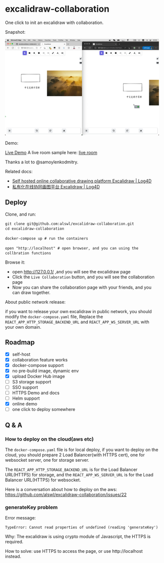 # excalidraw-collaboration

One click to init an excalidraw with collaboration.

Snapshot:

![snapshot](./_assets/snapshot.png)

Demo:

[Live Demo](https://draw2.dmitrysamoylenko.in/)
A live room sample here: [live room](https://draw2.dmitrysamoylenko.in/#room=f8671f3fdef3ada5128c,Dyn8aqg8RII9rzUVIl9i7w)

Thanks a lot to @samoylenkodmitry.

Related docs:

- [Self hosted online collaborative drawing platform Excalidraw | Log4D](https://en.blog.alswl.com/2022/10/self-hosted-excalidraw/)
- [私有化在线协同画图平台 Excalidraw | Log4D]( https://blog.alswl.com/2022/10/self-hosted-excalidraw/ )


## Deploy

Clone, and run:

```
git clone git@github.com:alswl/excalidraw-collaboration.git
cd excalidraw-collaboration

docker-compose up # run the containers

open "http://localhost" # open browser, and you can using the collbration functions
```

Browse it:

- open http://127.0.0.1/ ,and you will see the excalidraw page
- Click the `Live Collaboration` button, and you will see the collaboration page
- Now you can share the collaboration page with your friends, and you can draw together.


About public network release:

if you want to release your own excalidraw in public network,
you should modify the `docker-compose.yaml` file,
Replace the `REACT_APP_HTTP_STORAGE_BACKEND_URL` and `REACT_APP_WS_SERVER_URL` with your own domain.

## Roadmap

- [x] self-host
- [x] collaboration feature works
- [x] docker-compose support
- [x] no pre-build image, dynamic env
- [x] upload Docker Hub image
- [ ] S3 storage support
- [ ] SSO support
- [ ] HTTPS Demo and docs
- [ ] Helm support
- [x] online demo
- [ ] one click to deploy somewhere

## Q & A

### How to deploy on the cloud(aws etc)

The `docker-compose.yaml` file is for local deploy, if you want to deploy on the cloud,
you should prepare 2 Load Balancer(with HTTPS cert), one for websocket server, one for storage server.

The `REACT_APP_HTTP_STORAGE_BACKEND_URL` is for the Load Balancer URL(HTTPS) for storage,
and the `REACT_APP_WS_SERVER_URL` is for the Load Balancer URL(HTTPS) for websocket.

Here is a conversation about how to deploy on the aws: https://github.com/alswl/excalidraw-collaboration/issues/22

### generateKey problem

Error message:

```
TypeError: Cannot read properties of undefined (reading 'generateKey')
```

Why: The excalidraw is using crypto module of Javascript, the HTTPS is required.

How to solve: use HTTPS to access the page, or use http://localhost instead.


